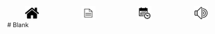 <div style="display: grid; grid-template-columns: repeat(4, auto); justify-items: center; column-gap: 1rem;">
  <a href="https://kfir4444.github.io/tcesc/"><img src="./photos/logo/home.png" alt="Home" width="32" height="32"></a>
  <a href="https://kfir4444.github.io/tcesc/call-for-Participants.html"><img src="./photos/logo/paper.png" alt="call-for-Participants" width="32" height="32"></a>
  <a href="https://kfir4444.github.io/tcesc/program-schedule.html"><img src="./photos/logo/schedule.png" alt="program" width="32" height="32"></a>
  <a href="https://kfir4444.github.io/tcesc/speakers.html"><img src="./photos/logo/speakers.png" alt="speakers" width="32" height="32"></a>
</div>
# Blank